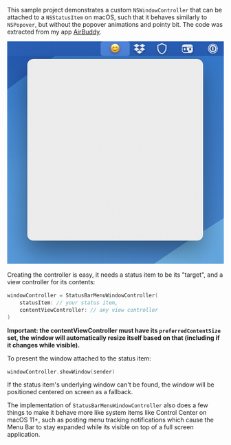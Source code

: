 This sample project demonstrates a custom `NSWindowController` that can be attached to a `NSStatusItem` on macOS, such that it behaves similarly to `NSPopover`, but without the popover animations and pointy bit. The code was extracted from my app [AirBuddy](https://airbuddy.app).

![screenshot](./screenshot.png)

Creating the controller is easy, it needs a status item to be its "target", and a view controller for its contents:

```swift
windowController = StatusBarMenuWindowController(
    statusItem: // your status item,
    contentViewController: // any view controller
)
```

**Important: the contentViewController must have its `preferredContentSize` set, the window will automatically resize itself based on that (including if it changes while visible).**

To present the window attached to the status item:

```swift
windowController.showWindow(sender)
```

If the status item's underlying window can't be found, the window will be positioned centered on screen as a fallback.

The implementation of `StatusBarMenuWindowController` also does a few things to make it behave more like system items like Control Center on macOS 11+, such as posting menu tracking notifications which cause the Menu Bar to stay expanded while its visible on top of a full screen application.